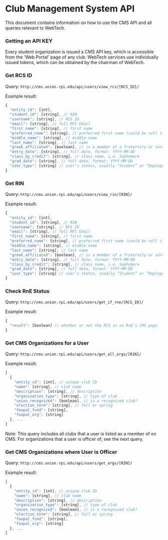 # Club Management System API

This document contains information on how to use the CMS API and all queries relevant to WebTech.

### Getting an API KEY
Every student organization is issued a CMS API key, which is accessible from the 'Web Portal' page of any club. WebTech services use individually issued tokens, which can be obtained by the chairman of WebTech.

### Get RCS ID
Query: `http://cms.union.rpi.edu/api/users/view_rcs/[RCS_ID]/`

Example result:
```javascript
{
  "entity_id": [int],
  "student_id": [string], // RIN
  "username": [string], // RCS ID
  "email": [string], // full RPI Email
  "first_name": [string], // first name
  "preferred_name": [string], // preferred first name (could be null if unset)
  "middle_name": [string], // middle name
  "last_name": [string], // last name
  "greek_affiliated": [boolean], // is a member of a fraternity or sorority
  "entry_date": [string], // full date, format: YYYY-MM-DD
  "class_by_credit": [string], // class name, i.e. Sophomore
  "grad_date": [string], // full date, format: YYYY-MM-DD
  "user_type": [string] // user’s status, usually “Student” or “Employee"
}
```

### Get RIN
Query: `http://cms.union.rpi.edu/api/users/view_rin/[RIN]/`

Example result:
```javascript
{
  "entity_id": [int],
  "student_id": [string], // RIN
  "username": [string], // RCS ID
  "email": [string], // full RPI Email
  "first_name": [string], // first name
  "preferred_name": [string], // preferred first name (could be null if unset)
  "middle_name": [string], // middle name
  "last_name": [string], // last name
  "greek_affiliated": [boolean], // is a member of a fraternity or sorority
  "entry_date": [string], // full date, format: YYYY-MM-DD
  "class_by_credit": [string], // class name, i.e. Sophomore
  "grad_date": [string], // full date, format: YYYY-MM-DD
  "user_type": [string] // user’s status, usually “Student” or “Employee"
}
```

### Check RnE Status
Query: `http://cms.union.rpi.edu/api/users/get_if_rne/[RCS_ID]/`

Example result:
```javascript
{
  "result": [boolean] // whether or not the RCS is on RnE’s CMS page
}
```

### Get CMS Organizations for a User
Query: `http://cms.union.rpi.edu/api/users/get_all_orgs/[RIN]/`

Example result:
```javascript
[
  {
    "entity_id": [int], // unique club ID
    "name": [string], // club name 
    "description": [string], // description
    "organization_type": [string], // type of club
    "union_recognized": [boolean], // is a recognized club?
    "election_term": [string], // fall or spring
    "foapal_fund": [string],
    "foapal_org": [string]
  }, ...
]
```

Note: This query includes all clubs that a user is listed as a member of on CMS. For organizations that a user is officer of, see the next query.

### Get CMS Organizations where User is Officer
Query: `http://cms.union.rpi.edu/api/users/get_orgs/[RIN]/`

Example result:
```javascript
[
  {
    "entity_id": [int], // unique club ID
    "name": [string], // club name 
    "description": [string], // description
    "organization_type": [string], // type of club
    "union_recognized": [boolean], // is a recognized club?
    "election_term": [string], // fall or spring
    "foapal_fund": [string],
    "foapal_org": [string]
  }, ...
]
```
